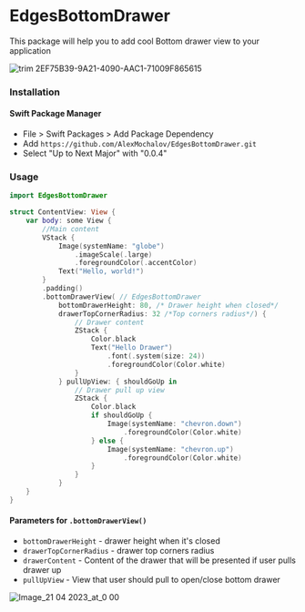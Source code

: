 # EdgesBottomDrawer

This package will help you to add cool Bottom drawer view to your application

![trim 2EF75B39-9A21-4090-AAC1-71009F865615](https://user-images.githubusercontent.com/33230460/233499159-35cf118c-d74a-417b-ad37-58bcf107b7d8.gif)

### Installation
#### Swift Package Manager
- File > Swift Packages > Add Package Dependency
- Add `https://github.com/AlexMochalov/EdgesBottomDrawer.git`
- Select "Up to Next Major" with "0.0.4"

### Usage
```swift
import EdgesBottomDrawer

```

```swift
struct ContentView: View {
    var body: some View {
        //Main content
        VStack {
            Image(systemName: "globe")
                .imageScale(.large)
                .foregroundColor(.accentColor)
            Text("Hello, world!")
        }
        .padding()
        .bottomDrawerView( // EdgesBottomDrawer
            bottomDrawerHeight: 80, /* Drawer height when closed*/
            drawerTopCornerRadius: 32 /*Top corners radius*/) {
                // Drawer content
                ZStack {
                    Color.black
                    Text("Hello Drawer")
                        .font(.system(size: 24))
                        .foregroundColor(Color.white)
                }
            } pullUpView: { shouldGoUp in
                // Drawer pull up view
                ZStack {
                    Color.black
                    if shouldGoUp {
                        Image(systemName: "chevron.down")
                            .foregroundColor(Color.white)
                    } else {
                        Image(systemName: "chevron.up")
                            .foregroundColor(Color.white)
                    }
                }
            }
    }
}
```
#### Parameters for `.bottomDrawerView()`
- `bottomDrawerHeight` - drawer height when it's closed
- `drawerTopCornerRadius` - drawer top corners radius
- `drawerContent` - Content of the drawer that will be presented if user pulls drawer up
- `pullUpView` - View that user should pull to open/close bottom drawer

![Image_21 04 2023_at_0 00](https://user-images.githubusercontent.com/33230460/233498355-a03d6d54-46b1-45f3-864f-15b14e62cfe9.png)

